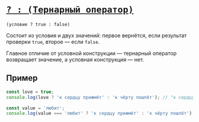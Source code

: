 # [`? : (Тернарный оператор)`](../index.md)

`(условие ? true : false)`

Состоит из условия и двух значений: первое вернётся, если результат проверки `true`, второе — если `false`.

Главное отличие от условной конструкции — тернарный оператор возвращает значение, а условная конструкция — нет.

## Пример

```js
const love = true;
console.log(love ? 'к сердцу прижмёт' : 'к чёрту пошлёт'); // "к сердцу прижмёт"

const value = 'любит';
console.log(value === 'любит' ? 'к сердцу прижмёт' : 'к чёрту пошлёт'); // "к сердцу прижмёт"
```
